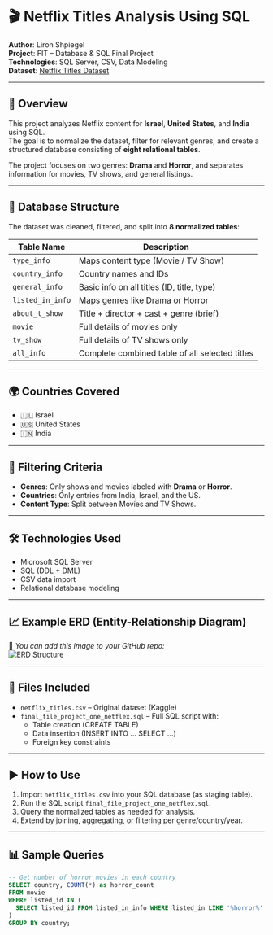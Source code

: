 # 🎬 Netflix Titles Analysis Using SQL

**Author**: Liron Shpiegel  
**Project**: FIT – Database & SQL Final Project  
**Technologies**: SQL Server, CSV, Data Modeling  
**Dataset**: [Netflix Titles Dataset](https://www.kaggle.com/datasets/shivamb/netflix-shows)

---

## 📌 Overview

This project analyzes Netflix content for **Israel**, **United States**, and **India** using SQL.  
The goal is to normalize the dataset, filter for relevant genres, and create a structured database consisting of **eight relational tables**.

The project focuses on two genres: **Drama** and **Horror**, and separates information for movies, TV shows, and general listings.

---

## 🧱 Database Structure

The dataset was cleaned, filtered, and split into **8 normalized tables**:

| Table Name     | Description                                    |
|----------------|------------------------------------------------|
| `type_info`    | Maps content type (Movie / TV Show)            |
| `country_info` | Country names and IDs                          |
| `general_info` | Basic info on all titles (ID, title, type)     |
| `listed_in_info` | Maps genres like Drama or Horror             |
| `about_t_show` | Title + director + cast + genre (brief)        |
| `movie`        | Full details of movies only                    |
| `tv_show`      | Full details of TV shows only                 |
| `all_info`     | Complete combined table of all selected titles |

---

## 🌍 Countries Covered

- 🇮🇱 Israel  
- 🇺🇸 United States  
- 🇮🇳 India  

---

## 🎯 Filtering Criteria

- **Genres**: Only shows and movies labeled with **Drama** or **Horror**.  
- **Countries**: Only entries from India, Israel, and the US.  
- **Content Type**: Split between Movies and TV Shows.

---

## 🛠️ Technologies Used

- Microsoft SQL Server  
- SQL (DDL + DML)  
- CSV data import  
- Relational database modeling  

---

## 📈 Example ERD (Entity-Relationship Diagram)

📌 *You can add this image to your GitHub repo:*  
![ERD Structure](https://i.imgur.com/Z5FzVnP.png)

---

## 📁 Files Included

- `netflix_titles.csv` – Original dataset (Kaggle)
- `final_file_project_one_netflex.sql` – Full SQL script with:
  - Table creation (CREATE TABLE)
  - Data insertion (INSERT INTO ... SELECT ...)
  - Foreign key constraints

---

## ▶️ How to Use

1. Import `netflix_titles.csv` into your SQL database (as staging table).
2. Run the SQL script `final_file_project_one_netflex.sql`.
3. Query the normalized tables as needed for analysis.
4. Extend by joining, aggregating, or filtering per genre/country/year.

---

## 📊 Sample Queries

```sql
-- Get number of horror movies in each country
SELECT country, COUNT(*) as horror_count
FROM movie
WHERE listed_id IN (
  SELECT listed_id FROM listed_in_info WHERE listed_in LIKE '%horror%'
)
GROUP BY country;
